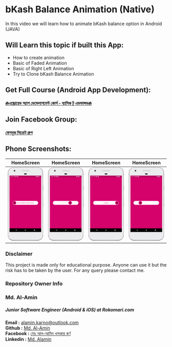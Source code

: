 # bKash Balance Animation (Native)
In this video we will learn how to animate bKash balance option in Android (JAVA)
 

## Will Learn this topic if built this App:

- How to create animation
- Basic of Faded Animation
- Basic of Right Left Animation
- Try to Clone bKash Balance Animation




## Get Full Course (Android App Development):

#### [🔥এন্ড্রোয়েড অ্যাপ ডেভেলাপমেন্ট কোর্স - ব্যাসিক টু এডভান্সড🔥](https://cutt.ly/oJxeUxL)

## Join Facebook Group:

#### [ফেসবুক সিক্রেট গ্রুপ](https://cutt.ly/QJxre0u)

## Phone Screenshots:


| HomeScreen      |  HomeScreen |  HomeScreen |  HomeScreen |  
| :---:       |    :----:   | :----:   |  :----:   |
| <img src="screenshots\Screenshot_20221211_224849.png">      |  <img src="screenshots\Screenshot_20221211_224907.png" >     |  <img src="screenshots\Screenshot_20221211_224922.png" >  | <img src="screenshots\Screenshot_20221211_224935.png" >  |


### Disclaimer
This project is made only for educational purpose. Anyone can use it but the risk has to be taken by the user. For any query please contact me.

### Repository Owner Info

### Md. Al-Amin
##### Junior Software Engineer (Android & iOS) at Rokomari.com

__Email :__ [ alamin.karno@outlook.com ](mailto:alamin.karno@outlook.com) \
__Github :__ [Md. Al-Amin](https://github.com/alamin-karno) \
__Facebook :__ [মোঃ আল-আমিন খন্দকার কর্ণ](https://facebook.com/alamin.kanro786) \
__Linkedin :__ [Md. Alamin](https://www.linkedin.com/in/alaminkarno/)

